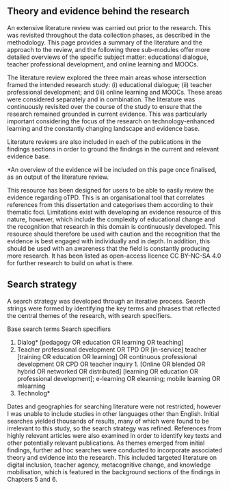 ## Theory and evidence behind the research

An extensive literature review was carried out prior to the research. This was revisited throughout the data collection phases, as described in the methodology. This page provides a summary of the literature and the approach to the review, and the following three sub-modules offer more detailed overviews of the specific subject matter: educational dialogue, teacher professional development, and online learning and MOOCs.

The literature review explored the three main areas whose intersection framed the intended research study: (i) educational dialogue; (ii) teacher professional development; and (iii) online learning and MOOCs. These areas were considered separately and in combination. The literature was continuously revisited over the course of the study to ensure that the research remained grounded in current evidence. This was particularly important considering the focus of the research on technology-enhanced learning and the constantly changing landscape and evidence base.

Literature reviews are also included in each of the publications in the findings sections in order to ground the findings in the current and relevant evidence base.

*An overview of the evidence will be included on this page once finalised, as an output of the literature review. 

This resource has been designed for users to be able to easily review the evidence regarding oTPD. This is an organisational tool that correlates references from this dissertation and categorises them according to their thematic foci. Limitations exist with developing an evidence resource of this nature, however, which include the complexity of educational change and the recognition that research in this domain is continuously developed. This resource should therefore be used with caution and the recognition that the evidence is best engaged with individually and in depth. In addition, this should be used with an awareness that the field is constantly producing more research. It has been listed as open-access licence CC BY-NC-SA 4.0 for further research to build on what is there.

## Search strategy
A search strategy was developed through an iterative process. Search strings were formed by identifying the key terms and phrases that reflected the central themes of the research, with search specifiers.

Base search terms	Search specifiers
1.	Dialog* [pedagogy OR education OR learning OR teaching]
2.	Teacher professional development OR TPD OR [in-service] teacher [training OR education OR learning] OR continuous professional development OR CPD OR teacher inquiry	1.	[Online OR blended OR hybrid OR networked OR distributed] [learning OR education OR professional development]; e-learning OR elearning; mobile learning OR mlearning
2.	Technolog*

Dates and geographies for searching literature were not restricted, however I was unable to include studies in other languages other than English. Initial searches yielded thousands of results, many of which were found to be irrelevant to this study, so the search strategy was refined. References from highly relevant articles were also examined in order to identify key texts and other potentially relevant publications. As themes emerged from initial findings, further ad hoc searches were conducted to incorporate associated theory and evidence into the research. This included targeted literature on digital inclusion, teacher agency, metacognitive change, and knowledge mobilisation, which is featured in the background sections of the findings in Chapters 5 and 6.
